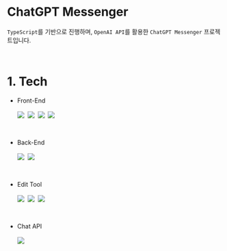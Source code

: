 # ChatGPT Messenger

`TypeScript`를 기반으로 진행하며, `OpenAI API`를 활용한 `ChatGPT Messenger` 프로젝트입니다.

<br>

# 1. Tech

- Front-End
  <br><br>
  <img src="https://img.shields.io/badge/JavaScript-F7DF1E?style=flat-square&logo=JavaScript&logoColor=424242">&nbsp;
  <img src="https://img.shields.io/badge/TypeScript-3178C6?style=flat-square&logo=TypeScript&logoColor=white">&nbsp;
  <img src="https://img.shields.io/badge/Next.js-000000?style=flat-square&logo=Next.js&logoColor=white">&nbsp;
  <img src="https://img.shields.io/badge/Tailwind CSS-06B6D4?style=flat-square&logo=Tailwind CSS&logoColor=white">

<br>

<!-- - Deploy
  <br><br>
      <img src="https://img.shields.io/badge/Vercel-000000?style=flat-square&logo=Vercel&logoColor=white">
<br>
-->

- Back-End
  <br><br>
  <img src="https://img.shields.io/badge/Node.js-339933?style=flat-square&logo=Node.js&logoColor=white">&nbsp;
  <img src="https://img.shields.io/badge/Firebase-FFCA28?style=flat-square&logo=Firebase&logoColor=black">

<br>

- Edit Tool
  <br><br>
  <img src="https://img.shields.io/badge/Visual Studio Code-007ACC?style=flat-square&logo=Visual Studio Code&logoColor=white">&nbsp;
  <img src="https://img.shields.io/badge/Git-F05032?style=flat-square&logo=Git&logoColor=white">&nbsp;
  <img src="https://img.shields.io/badge/GitHub-181717?style=flat-square&logo=GitHub&logoColor=white">

<br>

- Chat API
  <br><br>
  <img src="https://img.shields.io/badge/OpenAI-412991?style=flat-square&logo=OpenAI&logoColor=white">

<br>

<!-- 참고 링크 : https://www.youtube.com/watch?v=V6Hq_EX2LLM&list=WL&index=9&t=742s&ab_channel=SonnySangha -->
